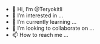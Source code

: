 - 👋 Hi, I’m @Teryokitli
- 👀 I’m interested in ...
- 🌱 I’m currently learning ...
- 💞️ I’m looking to collaborate on ...
- 📫 How to reach me ...

<!---
Teryokitli/Teryokitli is a ✨ special ✨ repository because its `README.md` (this file) appears on your GitHub profile.
You can click the Preview link to take a look at your changes.
--->
